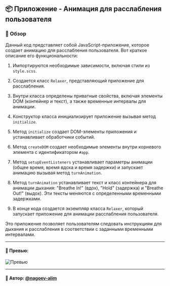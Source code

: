 ## 📦 Приложение - Анимация для расслабления пользователя

### 🚀 Обзор
Данный код представляет собой JavaScript-приложение, которое создает анимацию для расслабления пользователя. Вот краткое описание его функциональности:

1. Импортируются необходимые зависимости, включая стили из `style.scss`.

2. Создается класс `Relaxer`, представляющий приложение для расслабления.

3. Внутри класса определены приватные свойства, включая элементы DOM (контейнер и текст), а также временные интервалы для анимации.

4. Конструктор класса инициализирует приложение вызывая метод `initialize`.

5. Метод `initialize` создает DOM-элементы приложения и устанавливает обработчики событий.

6. Метод `createDOM` создает необходимые элементы внутри корневого элемента с идентификатором `#app`.

7. Метод `setupEventListeners` устанавливает параметры анимации (общее время, время вдоха и время задержки) и запускает анимацию вызывая метод `turnAnimation`.

8. Метод `turnAnimation` устанавливает текст и класс контейнера для анимации дыхания: "Breathe In!" (вдох), "Hold" (задержка) и "Breathe Out!" (выдох). Эти тексты меняются с определенными временными задержками.

9. В конце кода создается экземпляр класса `Relaxer`, который запускает приложение для анимации расслабления пользователя.

Это приложение позволяет пользователям следовать инструкциям для дыхания и расслабления в соответствии с заданными временными интервалами.

---

#### 🌄 Превью:

![Превью](https://lh3.googleusercontent.com/drive-viewer/AITFw-xGoH3KiobpQ55sNw-Z6XPGGz7kbPW8cakxibVxyFxUVkZMxezPdEHdRX4-oBFbVDHMEZ7iB1m9wK9tjXzjDiRPaMK30g=s2560)


-----

#### 🙌 Автор: [@nagoev-alim](https://github.com/nagoev-alim)

